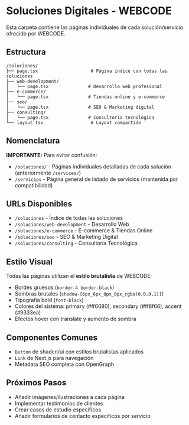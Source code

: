 # Soluciones Digitales - WEBCODE

Esta carpeta contiene las páginas individuales de cada solución/servicio ofrecido por WEBCODE.

## Estructura

```
/soluciones/
├── page.tsx                    # Página índice con todas las soluciones
├── web-development/
│   └── page.tsx               # Desarrollo web profesional
├── e-commerce/
│   └── page.tsx               # Tiendas online y e-commerce
├── seo/
│   └── page.tsx               # SEO & Marketing digital
├── consulting/
│   └── page.tsx               # Consultoría tecnológica
└── layout.tsx                  # Layout compartido
```

## Nomenclatura

**IMPORTANTE:** Para evitar confusión:
- `/soluciones/` - Páginas individuales detalladas de cada solución (anteriormente `/services/`)
- `/servicios` - Página general de listado de servicios (mantenida por compatibilidad)

## URLs Disponibles

- `/soluciones` - Índice de todas las soluciones
- `/soluciones/web-development` - Desarrollo Web
- `/soluciones/e-commerce` - E-commerce & Tiendas Online
- `/soluciones/seo` - SEO & Marketing Digital
- `/soluciones/consulting` - Consultoría Tecnológica

## Estilo Visual

Todas las páginas utilizan el **estilo brutalista** de WEBCODE:
- Bordes gruesos (`border-4 border-black`)
- Sombras brutales (`shadow-[6px_6px_0px_0px_rgba(0,0,0,1)]`)
- Tipografía bold (`font-black`)
- Colores del sistema: primary (#ff6680), secondary (#ff8f66), accent (#9333ea)
- Efectos hover con translate y aumento de sombra

## Componentes Comunes

- `Button` de shadcn/ui con estilos brutalistas aplicados
- `Link` de Next.js para navegación
- Metadata SEO completa con OpenGraph

## Próximos Pasos

- Añadir imágenes/ilustraciones a cada página
- Implementar testimonios de clientes
- Crear casos de estudio específicos
- Añadir formularios de contacto específicos por servicio

